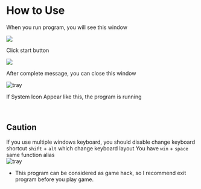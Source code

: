# How to Use

When you run program, you will see this window

<img src="/images/program.png" >

Click start button

<img src="/screenshot/complete.gif" />

After complete message, you can close this window

![tray](/images/tray.png)


If System Icon Appear like this, the program is running


<br/>

## Caution
If you use multiple windows keyboard, you should disable change keyboard shortcut `shift` +  `alt` which change keyboard layout
You have `win` + `space` same function alias  
![tray](/images/altshift.png)

- This program can be considered as game hack, so I recommend exit program before you play game.